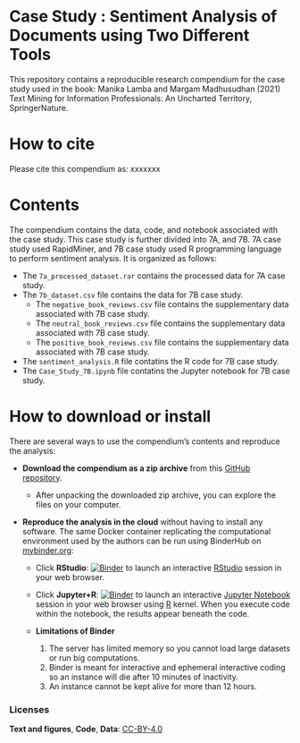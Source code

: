 # Case Study : Sentiment Analysis of Documents using Two Different Tools

This repository contains a reproducible research compendium for the case study used in the book:
Manika Lamba and Margam Madhusudhan (2021) Text Mining for Information Professionals: An Uncharted Territory, SpringerNature.

# How to cite
Please cite this compendium as: xxxxxxx

# Contents
The compendium contains the data, code, and notebook associated with the case study. This case study is further divided into 7A, and 7B. 7A case study used RapidMiner, and 7B case study used R programming language to perform sentiment analysis. It is organized as follows:

  - The `7a_processed_dataset.rar` contains the processed data for 7A case study.
  - The `7b_dataset.csv` file contains the data for 7B case study.
    - The `negative_book_reviews.csv` file contains the supplementary data associated with 7B case study.
    - The `neutral_book_reviews.csv` file contains the supplementary data associated with 7B case study.
    - The `positive_book_reviews.csv` file contains the supplementary data associated with 7B case study.
  - The `sentiment_analysis.R` file contatins the R code for 7B case study.
  - The `Case_Study_7B.ipynb` file contatins the Jupyter notebook for 7B case study.

# How to download or install
There are several ways to use the compendium’s contents and reproduce
the analysis:

  - **Download the compendium as a zip archive** from this [GitHub
    repository](https://github.com/textmining-infopros/chapter7/archive/master.zip).
    
      - After unpacking the downloaded zip archive, you can explore the
        files on your computer.

  - **Reproduce the analysis in the cloud** without having to install
    any software. The same Docker container replicating the
    computational environment used by the authors can be run using
    BinderHub on [mybinder.org](https://mybinder.org/):
    
      - Click
        **RStudio**: [![Binder](http://mybinder.org/badge_logo.svg)](http://mybinder.org/v2/gh/textmining-infopros/chapter7/master?urlpath=rstudio)
        to launch an interactive [RStudio](https://rstudio.com/) session in your web browser.
        
       - Click
        **Jupyter+R**: [![Binder](http://mybinder.org/badge_logo.svg)](http://mybinder.org/v2/gh/textmining-infopros/chapter7/master?filepath=Case_Study_7B.ipynb) to launch an interactive [Jupyter Notebook](https://jupyter.org/) session in your web browser using [R](https://cloud.r-project.org/index.html) kernel. When you execute code within the notebook, the results appear beneath the code.

       - **Limitations of Binder**
          1. The server has limited memory so you cannot load large datasets or run big computations.
          2. Binder is meant for interactive and ephemeral interactive coding so an instance will die after 10 minutes of inactivity.
          3. An instance cannot be kept alive for more than 12 hours.

### Licenses

**Text and figures**, **Code**, **Data**: [CC-BY-4.0](http://creativecommons.org/licenses/by/4.0/)
